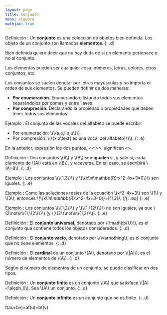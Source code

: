 ```yaml
---
layout: page
title: Conjunto
menu: algebra
mathjax: true
---
```


<!--Set-->
Definición
: Un **conjunto** es una colección de objetos bien definida. Los objeto de un conjunto son llamados **elementos**.
{: .d}

Bien definida quiere decir que no hay duda de si un elemento pertenece o no al conjunto.

Los elementos pueden ser cualquier cosa: números, letras, colores, otros conjuntos, etc.

Los conjuntos se suelen denotar por letras mayúsculas y no importa el orden de sus elementos. Se pueden definir de dos maneras:
- **Por enumeración.** Enumerando o listando todos sus elementos separándolos por comas y entre llaves.
- **Por compresión.** Declarando la propiedad o propiedades que deben tener todos sus elementos.

Ejemplo
: El conjunto de las vocales del alfabeto se puede escribir:
- Por enumeración: \\(\\{a,e,i,o,u\\}\\).
- Por compresión: \\(\\{x:x\\text{ es una vocal del alfabeto}\\}\\).
{: .e}

En la anterior, expresión los dos puntos, <<:>>, significan <<tal que>>.

<!--Equals-->
Definición
: Dos conjuntos \\(A\\) y \\(B\\) son **iguales** si, y solo si, cada elemento de \\(A\\) está en \\(B\\), y viceversa. En tal caso, se escribirá \\(A=B\\).
{: .d}

Ejemplo
: Los conjuntos \\(\\{1,3\\}\\) y \\(\\{x\\in\\mathbb{R}:x^2-4x+3=0\\}\\) son iguales.
{: .e}

Ejemplo
: Como las soluciones reales de la ecuación \\(x^2-4x+3\\) son \\(1\\) y \\(3\\), entonces 
*\\[\\{x\\in\\mathbb{R}:x^2-4x+3=0\\}=\\{1,3\\}. \\]*{: .eq}
{: .e}

Ejemplo
: Los conjuntos \\(\\{1,2\\}\\) y \\(\\{1,\\{2\\}\\}\\) no son iguales, ya que \\(2\\not\\in\\{1,\\{2\\}\\}\\) (y \\(\\{2\\}\\not\\in\\{1,2\\}\\)).
{: .e}

<!--Universal set-->
Definición
: El **conjunto universal**, denotado por \\(\mathbb{U}\\), es el conjunto que contiene todos los objetos considerados.
{: .d}

<!--Empty set-->
Definición
: El **conjunto vacío**, denotado por \\(\\varnothing\\), es el conjunto que no tiene elementos.
{: .d}

<!--Cardinality-->
Definición
: El **cardinal** de un conjunto \\(A\\), denotado por \\(\|A\|\\), es el número de elementos de \\(A\\).
{: .d}

Según el número de elementos de un conjunto, se puede clasificar en dos tipos.

<!--Finite set-->
Definición
: Un **conjunto finito** es un conjunto \\(A\\) que satisface \\(\|A\|<\\aleph\_0\\).
Sea \\(A\\) un conjunto.
{: .d}

<!--Infinite set-->
Definición
: Un **conjunto infinito** es un conjunto que no es finito.
{: .d}

f(au+bv)=af(u)+bf(v)